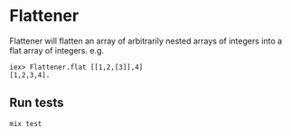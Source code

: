 # Flattener

Flattener will flatten an array of arbitrarily nested arrays of integers into a flat array of integers. e.g. 
```
iex> Flattener.flat [[1,2,[3]],4]
[1,2,3,4]. 
```

## Run tests
``` 
mix test
```
